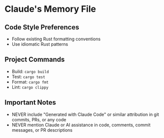 # Claude's Memory File

## Code Style Preferences
- Follow existing Rust formatting conventions
- Use idiomatic Rust patterns

## Project Commands
- Build: `cargo build`
- Test: `cargo test`
- Format: `cargo fmt`
- Lint: `cargo clippy`

## Important Notes
- NEVER include "Generated with Claude Code" or similar attribution in git commits, PRs, or any code
- NEVER mention Claude or AI assistance in code, comments, commit messages, or PR descriptions